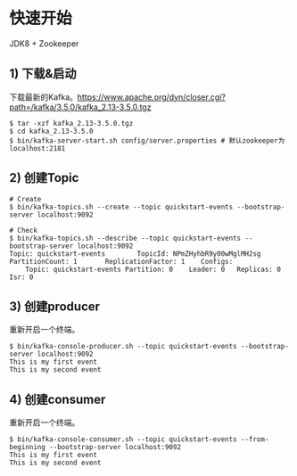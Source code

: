 # 快速开始
JDK8 + Zookeeper

## 1) 下载&启动
下载最新的Kafka。https://www.apache.org/dyn/closer.cgi?path=/kafka/3.5.0/kafka_2.13-3.5.0.tgz
```shell
$ tar -xzf kafka_2.13-3.5.0.tgz
$ cd kafka_2.13-3.5.0
$ bin/kafka-server-start.sh config/server.properties # 默认zookeeper为 localhost:2181
```

## 2) 创建Topic
```shell
# Create
$ bin/kafka-topics.sh --create --topic quickstart-events --bootstrap-server localhost:9092

# Check
$ bin/kafka-topics.sh --describe --topic quickstart-events --bootstrap-server localhost:9092
Topic: quickstart-events        TopicId: NPmZHyhbR9y00wMglMH2sg PartitionCount: 1       ReplicationFactor: 1	Configs:
    Topic: quickstart-events Partition: 0    Leader: 0   Replicas: 0 Isr: 0
```

## 3) 创建producer
重新开启一个终端。
```shell
$ bin/kafka-console-producer.sh --topic quickstart-events --bootstrap-server localhost:9092
This is my first event
This is my second event
```
## 4) 创建consumer
重新开启一个终端。
```shell
$ bin/kafka-console-consumer.sh --topic quickstart-events --from-beginning --bootstrap-server localhost:9092
This is my first event
This is my second event
```
